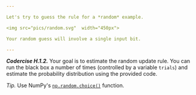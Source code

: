 ```yaml
---

Let's try to guess the rule for a *random* example.

<img src="pics/random.svg"  width="450px">

Your random guess will involve a single input bit.

---
```


***Codercise H.1.2.*** Your goal is to estimate the random update
   rule. You can run the black box a number of times (controlled by a
   variable ``trials``) and estimate the probability
   distribution using the provided code.

*Tip.* Use NumPy's
 [``np.random.choice()``](https://numpy.org/doc/stable/reference/random/generated/numpy.random.choice.html)
 function.
